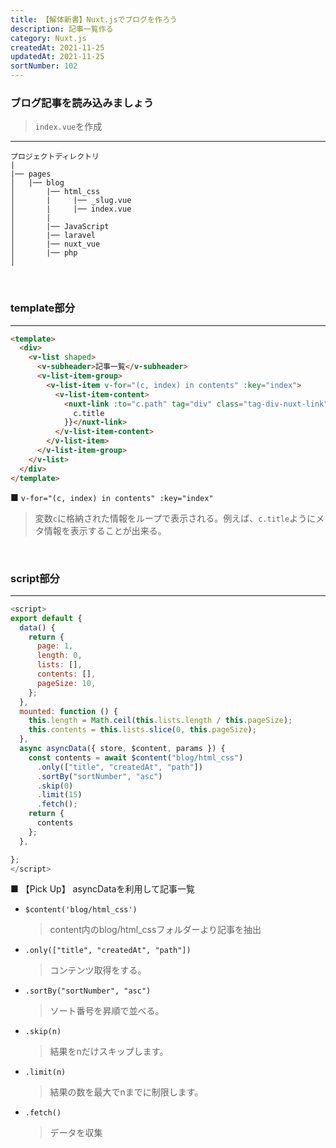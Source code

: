 ```yaml
---
title: 【解体新書】Nuxt.jsでブログを作ろう
description: 記事一覧作る
category: Nuxt.js
createdAt: 2021-11-25
updatedAt: 2021-11-25
sortNumber: 102
---
```


### ブログ記事を読み込みましょう
>  `index.vue`を作成
---
```
プロジェクトディレクトリ
|
|── pages
│   |── blog
│       |── html_css
│       |     |── _slug.vue
│       |     |── index.vue
│       |
│       |── JavaScript
│       |── laravel
│       |── nuxt_vue
│       |── php
│   
```
<br>

### template部分 
---
```html
<template>
  <div>
    <v-list shaped>
      <v-subheader>記事一覧</v-subheader>
      <v-list-item-group>
        <v-list-item v-for="(c, index) in contents" :key="index">
          <v-list-item-content>
            <nuxt-link :to="c.path" tag="div" class="tag-div-nuxt-link">{{
              c.title
            }}</nuxt-link>
          </v-list-item-content>
        </v-list-item>
      </v-list-item-group>
    </v-list>
  </div>
</template>
```

■ `v-for="(c, index) in contents" :key="index"`
> 変数`c`に格納された情報をループで表示される。例えば、`c.title`ようにメタ情報を表示することが出来る。
  
<br>

### script部分 
---
```js
<script>
export default {
  data() {
    return {
      page: 1,
      length: 0,
      lists: [],
      contents: [],
      pageSize: 10,
    };
  },
  mounted: function () {
    this.length = Math.ceil(this.lists.length / this.pageSize);
    this.contents = this.lists.slice(0, this.pageSize);
  },
  async asyncData({ store, $content, params }) {
    const contents = await $content("blog/html_css")
      .only(["title", "createdAt", "path"])
      .sortBy("sortNumber", "asc")
      .skip(0)
      .limit(15)
      .fetch();
    return {
      contents
    };
  },

};
</script>
```
■ 【Pick Up】 asyncDataを利用して記事一覧
- `$content('blog/html_css')`
  > content内のblog/html_cssフォルダーより記事を抽出

- `.only(["title", "createdAt", "path"])`
  > コンテンツ取得をする。

- `.sortBy("sortNumber", "asc")`
  > ソート番号を昇順で並べる。

- `.skip(n)`
  > 結果をnだけスキップします。

- `.limit(n)`
  > 結果の数を最大でnまでに制限します。

- `.fetch()`
  > データを収集
